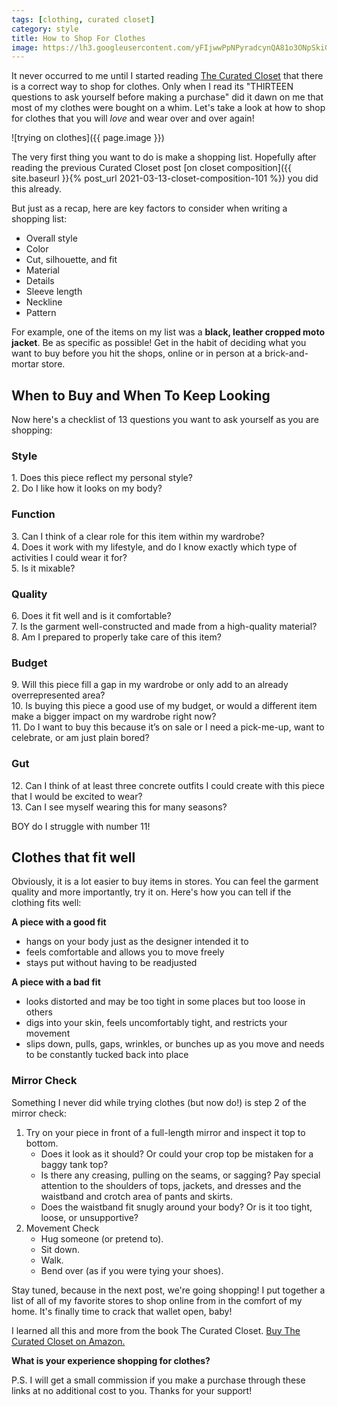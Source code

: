 ```yaml
---
tags: [clothing, curated closet]
category: style
title: How to Shop For Clothes
image: https://lh3.googleusercontent.com/yFIjwwPpNPyradcynQA81o3ONpSkiGFL71Vlh-d78gBWAu-IHCoDUX765Br6dVFTBNNVI443Q-xUMimlUQT84l3F8_Pi9oBvGKG2EZ4mUrjUfAk0-vJiBg7Q-zjC0xPaFwth_PFxJ-tLPONVBoZ0nRcqHEriS-nM8CeZ_RhsX_Znp6bhgjqm3xVmGkVInkM5FkGFKFifwclPAZ955lDQCXjrhqUzP83qnJr5CZMT35vLHVow0is_iQQ3HX_hYCGCB69ebSdMbWLSsJzm-oLWlFhrvLELtfIx_fvGnnT34w-B-IneYF3vxmH9TnG3kNGDmWKVSOkD9mFdrwP8YmviHUcz4jHE3qJ8wOHuiQdtOBJx0jAcq-PM5kchTvyUO2o2k4I4vnLp1iy--Cbh3f6e9kEgKeZx0ataufhyFdBFtH7vnYMOLqqiD3vO__K5E-Wd6CsjsqmFrcTaiVgch3zNnxeexwSEsCJTfAY3PH1HdIEVwgzDUeYa08RjiNXA39bJPNUQj7dgdKSiVoT87mK_61DrovamnikYrziue-cDQRFqKBUipMpztB-X38PS34afzvASHTea9xhunEABeyatdq7Mt4H-JSiIX1n7WtOloOdNY91hm9rLsSu3Yx9ZDvUGM2oEkf5XqvMITGGpj5wCjAHDhUNXtIrLSW9_J7guCkU6sIR3-E_xV4O4AZd0yhd1_iSnUGxfVS-_prXrJfyeo7ReInzCkSoit4-wjF9hS6UdbqWA_EWDPShAEhR4bI1VvCLpam27UNh8xu48XSs=w772-h1029-no?authuser=0
---
```


It never occurred to me until I started reading [The Curated Closet](https://amzn.to/3rjUwli) that there is a correct way to shop for clothes. Only when I read its "THIRTEEN questions to ask yourself before making a purchase" did it dawn on me that most of my clothes were bought on a whim. Let's take a look at how to shop for clothes that you will *love* and wear over and over again!

![trying on clothes]({{ page.image }})

The very first thing you want to do is make a shopping list. Hopefully after reading the previous Curated Closet post [on closet composition]({{ site.baseurl }}{% post_url 2021-03-13-closet-composition-101 %}) you did this already.

But just as a recap, here are key factors to consider when writing a shopping list:
- Overall style
- Color
- Cut, silhouette, and fit
- Material
- Details
- Sleeve length
- Neckline
- Pattern

For example, one of the items on my list was a **black, leather cropped moto jacket**. Be as specific as possible! Get in the habit of deciding what you want to buy before you hit the shops, online or in person at a brick-and-mortar store.

## When to Buy and When To Keep Looking
Now here's a checklist of 13 questions you want to ask yourself as you are shopping:

### Style
1\. Does this piece reflect my personal style?  
2\. Do I like how it looks on my body?

### Function
3\. Can I think of a clear role for this item within my wardrobe?  
4\. Does it work with my lifestyle, and do I know exactly which type of activities I could wear it for?  
5\. Is it mixable?

### Quality
6\. Does it fit well and is it comfortable?  
7\. Is the garment well-constructed and made from a high-quality material?  
8\. Am I prepared to properly take care of this item?
   
### Budget
9\. Will this piece fill a gap in my wardrobe or only add to an already overrepresented area?  
10\. Is buying this piece a good use of my budget, or would a different item make a bigger impact on my wardrobe right now?  
11\. Do I want to buy this because it’s on sale or I need a pick-me-up, want to celebrate, or am just plain bored?
    
### Gut
12\. Can I think of at least three concrete outfits I could create with this piece that I would be excited to wear?  
13\. Can I see myself wearing this for many seasons?

BOY do I struggle with number 11!

## Clothes that fit well
Obviously, it is a lot easier to buy items in stores. You can feel the garment quality and more importantly, try it on. Here's how you can tell if the clothing fits well:

**A piece with a good fit**
- hangs on your body just as the designer intended it to
- feels comfortable and allows you to move freely
- stays put without having to be readjusted

**A piece with a bad fit**
- looks distorted and may be too tight in some places but too loose in others
- digs into your skin, feels uncomfortably tight, and restricts your movement
- slips down, pulls, gaps, wrinkles, or bunches up as you move and needs to be constantly tucked back into place

### Mirror Check
Something I never did while trying clothes (but now do!) is step 2 of the mirror check:

1. Try on your piece in front of a full-length mirror and inspect it top to bottom. 
    - Does it look as it should? Or could your crop top be mistaken for a baggy tank top?
    - Is there any creasing, pulling on the seams, or sagging? Pay special attention to the shoulders of tops, jackets, and dresses and the waistband and crotch area of pants and skirts.
    - Does the waistband fit snugly around your body? Or is it too tight, loose, or unsupportive?
2. Movement Check
    - Hug someone (or pretend to).
    - Sit down.
    - Walk.
    - Bend over (as if you were tying your shoes).
   
Stay tuned, because in the next post, we're going shopping! I put together a list of all of my favorite stores to shop online from in the comfort of my home. It's finally time to crack that wallet open, baby!

I learned all this and more from the book The Curated Closet. [Buy The Curated Closet on Amazon.](https://amzn.to/3rjUwli)

**What is your experience shopping for clothes?**

P.S. I will get a small commission if you make a purchase through these links at no additional cost to you. Thanks for your support!